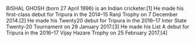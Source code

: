 BISHAL GHOSH (born 27 April 1996) is an Indian cricketer.[1] He made his first-class debut for Tripura in the 2014–15 Ranji Trophy on 7 December 2014.[2] He made his Twenty20 debut for Tripura in the 2016–17 Inter State Twenty-20 Tournament on 29 January 2017.[3] He made his List A debut for Tripura in the 2016–17 Vijay Hazare Trophy on 25 February 2017.[4]
